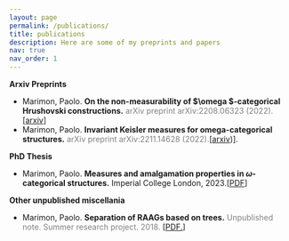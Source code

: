 ```yaml
---
layout: page
permalink: /publications/
title: publications
description: Here are some of my preprints and papers
nav: true
nav_order: 1
---
```

<!-- _pages/publications.md -->
<div class="publications">

**Arxiv Preprints**

- Marimon, Paolo. **On the non-measurability of $\omega $-categorical Hrushovski constructions.** <span style="color:gray">
arXiv preprint arXiv:2208.06323 (2022).
</span>[[arxiv](https://arxiv.org/abs/2208.06323)]
- Marimon, Paolo. **Invariant Keisler measures for omega-categorical structures.**<span style="color:gray"> arXiv preprint arXiv:2211.14628 (2022).</span>[[arxiv](https://arxiv.org/abs/2211.14628))].

**PhD Thesis**
- Marimon, Paolo. **Measures and amalgamation properties in $\omega$-categorical structures.** Imperial College London, 2023.[[PDF](https://spiral.imperial.ac.uk/handle/10044/1/106470)]

**Other unpublished miscellania**
- Marimon, Paolo. **Separation of RAAGs based on trees.** <span style="color:gray"> Unpublished note. Summer research project. 2018. </span>[<a href="paolomarimon.github.io/folder/assets/pdf/Separation_of_RAAGS.pdf" target="_blank">PDF.</a>]
